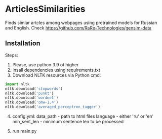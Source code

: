 # ArticlesSimilarities

Finds simlar artcles among webpages using pretrained models for Russian and English. 
Check https://github.com/RaRe-Technologies/gensim-data

## Installation

Steps:

1. Please, use python 3.9 ot higher
2. Insall dependencies using requirements.txt
3. Download NLTK resources via Python cmd:

```python
import nltk
nltk.download('stopwords')
nltk.download('punkt')
nltk.download('wordnet')
nltk.download('omw-1.4')
nltk.download('averaged_perceptron_tagger')
```

4. config.yml:
		data_path - path to html files
		language - either 'ru' or 'en'
		min_sent_len - minimum sentence len to be processed 
		
5. run main.py


